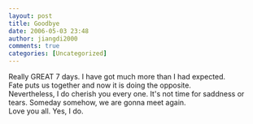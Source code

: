 ```yaml
---
layout: post
title: Goodbye
date: 2006-05-03 23:48
author: jiangdi2000
comments: true
categories: [Uncategorized]
---
```

<div id="msgcns!C840C88DA912213B!737" class="bvMsg"><div>Really GREAT 7 days. I have got much more than I had expected.</div>
<div>Fate puts us together and now it is doing the opposite.</div>
<div>Nevertheless, I do cherish you every one. It's not time for saddness or tears. Someday somehow, we are gonna meet again.</div>
<div>Love you all. Yes, I do.</div></div>
